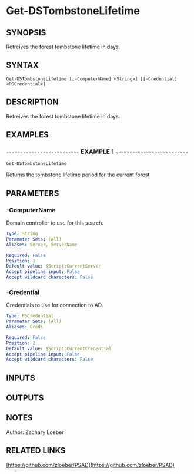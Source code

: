 ﻿---
external help file: PSAD-help.xml
online version: https://github.com/zloeber/PSAD
schema: 2.0.0
---

# Get-DSTombstoneLifetime

## SYNOPSIS
Retreives the forest tombstone lifetime in days.

## SYNTAX

```
Get-DSTombstoneLifetime [[-ComputerName] <String>] [[-Credential] <PSCredential>]
```

## DESCRIPTION
Retreives the forest tombstone lifetime in days.

## EXAMPLES

### -------------------------- EXAMPLE 1 --------------------------
```
Get-DSTombstoneLifetime
```

Returns the tombstone lifetime period for the current forest

## PARAMETERS

### -ComputerName
Domain controller to use for this search.

```yaml
Type: String
Parameter Sets: (All)
Aliases: Server, ServerName

Required: False
Position: 1
Default value: $Script:CurrentServer
Accept pipeline input: False
Accept wildcard characters: False
```

### -Credential
Credentials to use for connection to AD.

```yaml
Type: PSCredential
Parameter Sets: (All)
Aliases: Creds

Required: False
Position: 2
Default value: $Script:CurrentCredential
Accept pipeline input: False
Accept wildcard characters: False
```

## INPUTS

## OUTPUTS

## NOTES
Author: Zachary Loeber

## RELATED LINKS

[https://github.com/zloeber/PSAD](https://github.com/zloeber/PSAD)

